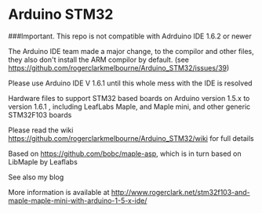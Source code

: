 Arduino STM32
=============

###Important. This repo is not compatible with Adrduino IDE 1.6.2 or newer

The Arduino IDE team made a major change, to the compilor and other files, they also don't install the ARM compilor by default. (see https://github.com/rogerclarkmelbourne/Arduino_STM32/issues/39)

Please use Arduino IDE V 1.6.1 until this whole mess with the IDE is resolved

Hardware files to support STM32 based boards on Arduino version 1.5.x to version 1.6.1 , including LeafLabs Maple, and Maple mini, and other generic STM32F103 boards

Please read the wiki  https://github.com/rogerclarkmelbourne/Arduino_STM32/wiki for full details

Based on https://github.com/bobc/maple-asp, which is in turn based on LibMaple by Leaflabs

See also my blog

More information is available at http://www.rogerclark.net/stm32f103-and-maple-maple-mini-with-arduino-1-5-x-ide/
